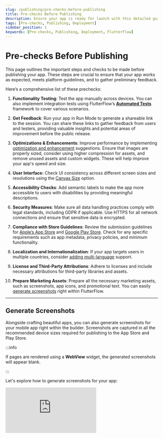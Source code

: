 ```yaml
---
slug: /publishing/pre-checks-before-publishing
title: Pre-checks Before Publishing
description: Ensure your app is ready for launch with this detailed guide on essential pre-publishing checks.
tags: [Pre-checks, Publishing, Deployment]
sidebar_position: 1
keywords: [Pre-checks, Publishing, Deployment, FlutterFlow]
---
```


# Pre-checks Before Publishing

This page outlines the important steps and checks to be made before publishing your app. These steps are crucial to ensure that your app works as expected, meets platform guidelines, and to gather preliminary feedback.

Here’s a comprehensive list of these prechecks:

1. **Functionality Testing**: Test the app manually across devices. You can also implement integration tests using FlutterFlow’s [**Automated Tests**](../testing/automated-tests.md) framework to cover various scenarios.

2. **Get Feedback**: Run your app in Run Mode to generate a shareable link to the session. You can share these links to gather feedback from users and testers, providing valuable insights and potential areas of improvement before the public release.
3. **Optimizations & Enhancements**: Improve performance by implementing [optimization and enhancement](../../intro/ff-ui/toolbar.md#project-suggestions) suggestions. Ensure that images are properly sized, consider using higher compression for assets, and remove unused assets and custom widgets. These will help improve your app's speed and size.
4. **User Interface:** Check UI consistency across different screen sizes and resolutions using the [Canvas Size](../../intro/ff-ui/canvas.md) option.
5. **Accessibility Checks**: Add semantic labels to make the app more accessible to users with disabilities by providing meaningful descriptions.
6. **Security Measures**: Make sure all data handling practices comply with legal standards, including GDPR if applicable. Use HTTPS for all network connections and ensure that sensitive data is encrypted.
7. **Compliance with Store Guidelines**: Review the submission guidelines for [Apple’s App Store](https://developer.apple.com/app-store/review/guidelines/) and [Google Play Store](https://play.google/developer-content-policy/). Check for any specific requirements such as app metadata, privacy policies, and minimum functionality.
8. **Localization and Internationalization**: If your app targets users in multiple countries, consider [adding multi-language](../../ff-concepts/localization-accessibility/localization.md) support.
9. **License and Third-Party Attributions**: Adhere to licenses and include necessary attributions for third-party libraries and assets.
10. **Prepare Marketing Assets**: Prepare all the necessary marketing assets, such as screenshots, app icons, and promotional text. You can easily [generate screenshots](../publishing/pre-checks-publishing.md#generate-screenshots) right within FlutterFlow.

---

## Generate Screenshots

Alongside crafting beautiful apps, you can also generate screenshots for your mobile app right within the builder. Screenshots are captured in all the recommended device sizes required for publishing to the App Store and Play Store.

:::info

If pages are rendered using a **WebView** widget, the generated screenshots will appear blank.

:::

Let's explore how to generate screenshots for your app:

<div style={{
    position: 'relative',
    paddingBottom: 'calc(56.67989417989418% + 41px)', // Keeps the aspect ratio and additional padding
    height: 0,
    width: '100%'
}}>
    <iframe 
        src="https://demo.arcade.software/PgdOhHS8UBVdVTrem2Fy?embed&show_copy_link=true"
        title="Sharing a Project with a User"
        style={{
            position: 'absolute',
            top: 0,
            left: 0,
            width: '100%',
            height: '100%',
            colorScheme: 'light'
        }}
        frameborder="0"
        loading="lazy"
        webkitAllowFullScreen
        mozAllowFullScreen
        allowFullScreen
        allow="clipboard-write">
    </iframe>
</div>